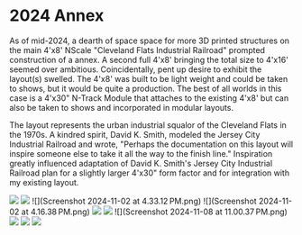 # 2024 Annex

As of mid-2024, a dearth of space space for more 3D printed structures on the main 4'x8' NScale "Cleveland Flats Industrial Railroad" prompted construction of a annex. A second full 4'x8' bringing the total size to 4'x16' seemed over ambitious. Coincidentally, pent up desire to exhibit the layout(s) swelled. The 4'x8' was built to be light weight and could be taken to shows, but it would be quite a production. The best of all worlds in this case is a 4'x30" N-Track Module that attaches to the existing 4'x8' but can also be taken to shows and incorporated in modular layouts.
 
The layout represents the urban industrial squalor of the Cleveland Flats in the 1970s. A kindred spirit, David K. Smith, modeled the Jersey City Industrial Railroad and wrote, "Perhaps the documentation on this layout will inspire someone else to take it all the way to the finish line." Inspiration greatly influenced adaptation of David K. Smith's Jersey City Industrial Railroad plan for a slightly larger 4'x30" form factor and for integration with my existing layout.

![](IMG_1777.png)
![](IMG_1766.png)
![](Screenshot 2024-11-02 at 4.33.12 PM.png)
![](Screenshot 2024-11-02 at 4.16.38 PM.png)
![](IMG_1764.png)
![](IMG_1762.png)
![](Screenshot 2024-11-08 at 11.00.37 PM.png)
![](IMG_1769.png)
![](IMG_1769.png)
![](IMG_1775.png)
